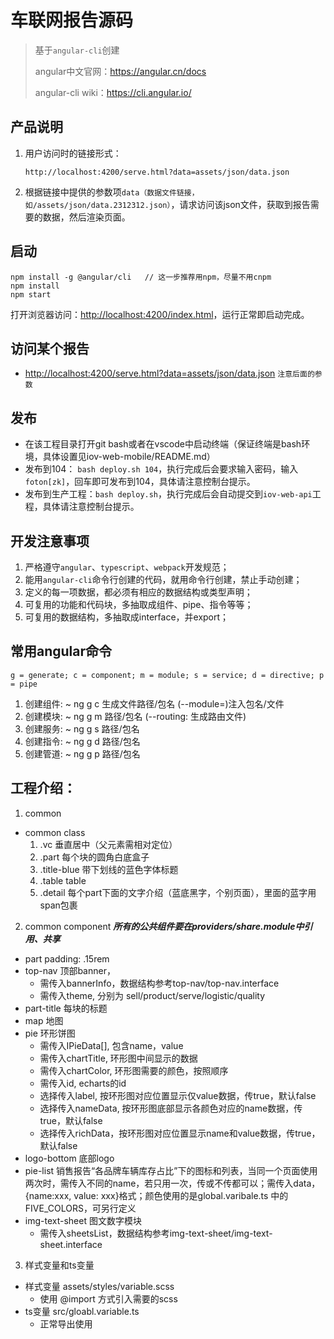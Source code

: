 # 车联网报告源码
> 基于`angular-cli`创建
>
> angular中文官网：https://angular.cn/docs
>
> angular-cli wiki：https://cli.angular.io/

## 产品说明

1. 用户访问时的链接形式：

   ```
   http://localhost:4200/serve.html?data=assets/json/data.json
   ```

2. 根据链接中提供的参数项`data（数据文件链接，如/assets/json/data.2312312.json）`，请求访问该json文件，获取到报告需要的数据，然后渲染页面。

## 启动

```
npm install -g @angular/cli   // 这一步推荐用npm，尽量不用cnpm
npm install
npm start
```

打开浏览器访问：<http://localhost:4200/index.html>，运行正常即启动完成。

## 访问某个报告

  + <http://localhost:4200/serve.html?data=assets/json/data.json>   `注意后面的参数`

## 发布

  + 在该工程目录打开git bash或者在vscode中启动终端（保证终端是bash环境，具体设置见iov-web-mobile/README.md）
  + 发布到104： `bash deploy.sh 104`，执行完成后会要求输入密码，输入`foton[zk]`，回车即可发布到104，具体请注意控制台提示。
  + 发布到生产工程：`bash deploy.sh`，执行完成后会自动提交到`iov-web-api`工程，具体请注意控制台提示。

## 开发注意事项

1. 严格遵守`angular`、`typescript`、`webpack`开发规范；
2. 能用`angular-cli`命令行创建的代码，就用命令行创建，禁止手动创建；
3. 定义的每一项数据，都必须有相应的数据结构或类型声明；
4. 可复用的功能和代码块，多抽取成组件、pipe、指令等等；
5. 可复用的数据结构，多抽取成interface，并export；

## 常用angular命令
`g = generate; c = component; m = module; s = service; d = directive; p = pipe`
1. 创建组件: ~ ng g c 生成文件路径/包名 (--module=)注入包名/文件
2. 创建模块: ~ ng g m 路径/包名 (--routing: 生成路由文件)
3. 创建服务: ~ ng g s 路径/包名
4. 创建指令: ~ ng g d 路径/包名
5. 创建管道: ~ ng g p 路径/包名

## 工程介绍：

1. common

  + common class
    1. .vc 垂直居中（父元素需相对定位）
    2. .part 每个块的圆角白底盒子
    3. .title-blue 带下划线的蓝色字体标题
    4. .table table
    5. .detail 每个part下面的文字介绍（蓝底黑字，个别页面），里面的蓝字用span包裹

2. common component ***所有的公共组件要在providers/share.module中引用、共享***
  + part padding: .15rem
  + top-nav 顶部banner，
    + 需传入bannerInfo，数据结构参考top-nav/top-nav.interface
    + 需传入theme, 分别为 sell/product/serve/logistic/quality
  + part-title 每块的标题
  + map 地图
  + pie 环形饼图
    + 需传入IPieData[], 包含name，value
    + 需传入chartTitle, 环形图中间显示的数据
    + 需传入chartColor, 环形图需要的颜色，按照顺序
    + 需传入id, echarts的id
    + 选择传入label, 按环形图对应位置显示仅value数据，传true，默认false
    + 选择传入nameData, 按环形图底部显示各颜色对应的name数据，传true，默认false
    + 选择传入richData，按环形图对应位置显示name和value数据，传true，默认false
  + logo-bottom 底部logo
  + pie-list 销售报告“各品牌车辆库存占比”下的图标和列表，当同一个页面使用两次时，需传入不同的name，若只用一次，传或不传都可以；需传入data，{name:xxx, value: xxx}格式；颜色使用的是global.varibale.ts 中的FIVE_COLORS，可另行定义
  + img-text-sheet 图文数字模块
    + 需传入sheetsList，数据结构参考img-text-sheet/img-text-sheet.interface

3. 样式变量和ts变量
  + 样式变量  assets/styles/variable.scss
    + 使用 @import 方式引入需要的scss
  + ts变量 src/gloabl.variable.ts
    + 正常导出使用

